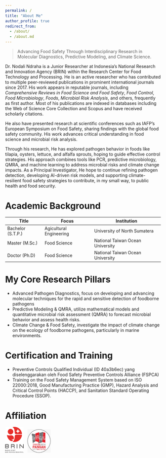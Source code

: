 ```yaml
---
permalink: /
title: "About Me"
author_profile: true
redirect_from: 
  - /about/
  - /about.md
---
```

> Advancing Food Safety Through Interdisciplinary Research in Molecular Diagnostics, Predictive Modeling, and Climate Science.

Dr. Nodali Ndraha is a Junior Researcher at Indonesia’s National Research and Innovation Agency (BRIN) within the Research Center for Food Technology and Processing. He is an active researcher who has contributed to multiple peer-reviewed publications in prominent international journals since 2017. His work appears in reputable journals, including <em>Comprehensive Reviews in Food Science and Food Safety</em>, <em>Food Control</em>, <em>Food Microbiology</em>, <em>Foods</em>, <em>Microbial Risk Analysis</em>, and others, frequently as first author. Most of his publications are indexed in databases including the Web of Science Core Collection and Scopus and have received scholarly citations.

He also have presented research at scientific conferences such as IAFP’s European Symposium on Food Safety, sharing findings with the global food safety community. His work advances critical understanding in food science and microbial risk analysis.

Through his research, He has explored pathogen behavior in foods like tilapia, oysters, lettuce, and alfalfa sprouts, hoping to guide effective control strategies. His approach combines tools like PCR, predictive microbiology, QMRA, and machine learning to address microbial risks and climate change impacts. As a Principal Investigator, He hope to continue refining pathogen detection, developing AI-driven risk models, and supporting climate-resilient food safety strategies to contribute, in my small way, to public health and food security.

Academic Background 
=====
| Title | Focus | Institution |
| --- | --- | --- |
| Bachelor (S.T.P.) | Agicultural Engineering | University of North Sumatera |
| Master (M.Sc.) | Food Science | National Taiwan Ocean University |
| Doctor (Ph.D) | Food Science | National Taiwan Ocean University |


My Core Research Pillars 
=====
* Advanced Pathogen Diagnostics, focus on developing and advancing molecular techniques for the rapid and sensitive detection of foodborne pathogens
* Predictive Modeling & QMRA, utilize mathematical models and quantitative microbial risk assessment (QMRA) to forecast microbial behavior and assess health risks.
* Climate Change & Food Safety, investigate the impact of climate change on the ecology of foodborne pathogens, particularly in marine environments.


Certification and Training
=====
* Preventive Controls Qualified Individual (ID 40a3b6ec) yang diselenggarakan oleh Food Safety Preventive Controls Alliance (FSPCA)
* Training on the Food Safety Management System based on ISO 22000:2018, Good Manufacturing Practice (GMP), Hazard Analysis and Critical Control Points (HACCP), and Sanitation Standard Operating Procedure (SSOP).

Affiliation  
=====
<img src = "images/logo_brin.png" width = "60px" /> &nbsp;
<img src = "images/logo_prtpp.png" width = "75px" />
